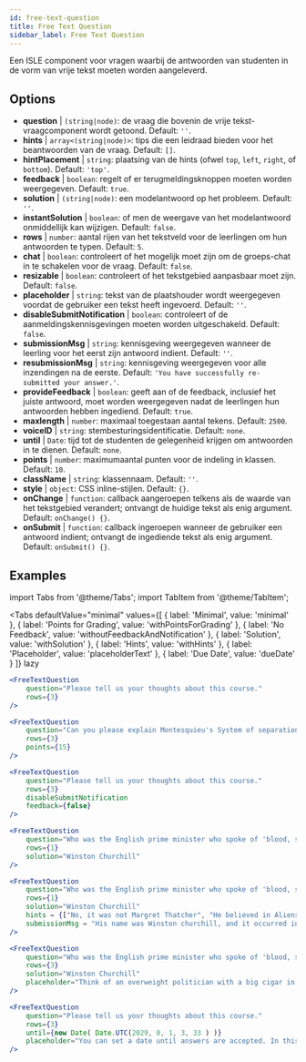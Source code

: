 ```yaml
---
id: free-text-question 
title: Free Text Question
sidebar_label: Free Text Question
---
```


Een ISLE component voor vragen waarbij de antwoorden van studenten in de vorm van vrije tekst moeten worden aangeleverd.

## Options

* __question__ | `(string|node)`: de vraag die bovenin de vrije tekst-vraagcomponent wordt getoond. Default: `''`.
* __hints__ | `array<(string|node)>`: tips die een leidraad bieden voor het beantwoorden van de vraag. Default: `[]`.
* __hintPlacement__ | `string`: plaatsing van de hints (ofwel `top`, `left`, `right`, of `bottom`). Default: `'top'`.
* __feedback__ | `boolean`: regelt of er terugmeldingsknoppen moeten worden weergegeven. Default: `true`.
* __solution__ | `(string|node)`: een modelantwoord op het probleem. Default: `''`.
* __instantSolution__ | `boolean`: of men de weergave van het modelantwoord onmiddellijk kan wijzigen. Default: `false`.
* __rows__ | `number`: aantal rijen van het tekstveld voor de leerlingen om hun antwoorden te typen. Default: `5`.
* __chat__ | `boolean`: controleert of het mogelijk moet zijn om de groeps-chat in te schakelen voor de vraag. Default: `false`.
* __resizable__ | `boolean`: controleert of het tekstgebied aanpasbaar moet zijn. Default: `false`.
* __placeholder__ | `string`: tekst van de plaatshouder wordt weergegeven voordat de gebruiker een tekst heeft ingevoerd. Default: `''`.
* __disableSubmitNotification__ | `boolean`: controleert of de aanmeldingskennisgevingen moeten worden uitgeschakeld. Default: `false`.
* __submissionMsg__ | `string`: kennisgeving weergegeven wanneer de leerling voor het eerst zijn antwoord indient. Default: `''`.
* __resubmissionMsg__ | `string`: kennisgeving weergegeven voor alle inzendingen na de eerste. Default: `'You have successfully re-submitted your answer.'`.
* __provideFeedback__ | `boolean`: geeft aan of de feedback, inclusief het juiste antwoord, moet worden weergegeven nadat de leerlingen hun antwoorden hebben ingediend. Default: `true`.
* __maxlength__ | `number`: maximaal toegestaan aantal tekens. Default: `2500`.
* __voiceID__ | `string`: stembesturingsidentificatie. Default: `none`.
* __until__ | `Date`: tijd tot de studenten de gelegenheid krijgen om antwoorden in te dienen. Default: `none`.
* __points__ | `number`: maximumaantal punten voor de indeling in klassen. Default: `10`.
* __className__ | `string`: klassennaam. Default: `''`.
* __style__ | `object`: CSS inline-stijlen. Default: `{}`.
* __onChange__ | `function`: callback aangeroepen telkens als de waarde van het tekstgebied verandert; ontvangt de huidige tekst als enig argument. Default: `onChange() {}`.
* __onSubmit__ | `function`: callback ingeroepen wanneer de gebruiker een antwoord indient; ontvangt de ingediende tekst als enig argument. Default: `onSubmit() {}`.


## Examples

import Tabs from '@theme/Tabs';
import TabItem from '@theme/TabItem';

<Tabs
    defaultValue="minimal"
    values={[
        { label: 'Minimal', value: 'minimal' },
        { label: 'Points for Grading', value: 'withPointsForGrading' },
        { label: 'No Feedback', value: 'withoutFeedbackAndNotification' },
        { label: 'Solution', value: 'withSolution' },
        { label: 'Hints', value: 'withHints' },
        { label: 'Placeholder', value: 'placeholderText' },
        { label: 'Due Date', value: 'dueDate' }
    ]}
    lazy
>

<TabItem value="minimal" >

```jsx live
<FreeTextQuestion 
    question="Please tell us your thoughts about this course." 
    rows={3} 
/>
```
</TabItem>

<TabItem value="withPointsForGrading" >

```jsx live
<FreeTextQuestion 
    question="Can you please explain Montesquieu's System of separation of powers?" 
    rows={3} 
    points={15}
/>
```

</TabItem>

<TabItem value="withoutFeedbackAndNotification" >

```jsx live
<FreeTextQuestion 
    question="Please tell us your thoughts about this course." 
    rows={3}
    disableSubmitNotification 
    feedback={false}
/>
```

</TabItem>

<TabItem value="withSolution" > 

```jsx live
<FreeTextQuestion 
    question="Who was the English prime minister who spoke of 'blood, sweat and tears'?" 
    rows={1} 
    solution="Winston Churchill" 
/>
```

</TabItem>

<TabItem value="withHints" >

```jsx live
<FreeTextQuestion 
    question="Who was the English prime minister who spoke of 'blood, sweat and tears'?" 
    rows={1} 
    solution="Winston Churchill" 
    hints = {["No, it was not Margret Thatcher", "He believed in Aliens by the way", "His first name was Winston - like the guy in 1984"]}
    submissionMsg = "His name was Winston churchill, and it occurred in a speech given by him to the House of Commons of the Parliament of the United Kingdom on 13 May 1940. The speech is sometimes known by that name"
/>
```

</TabItem>

<TabItem value="placeholderText" >

```jsx live
<FreeTextQuestion 
    question="Who was the English prime minister who spoke of 'blood, sweat and tears'?" 
    rows={3} 
    solution="Winston Churchill" 
    placeholder="Think of an overweight politician with a big cigar in his mouth."
/>
```

</TabItem>

<TabItem value="dueDate" >

```jsx live
<FreeTextQuestion 
    question="Please tell us your thoughts about this course." 
    rows={3} 
    until={new Date( Date.UTC(2029, 0, 1, 3, 33 ) )}
    placeholder="You can set a date until answers are accepted. In this case it is 2020, 1st of January, 3:30 am UTC time."
/>
```

</TabItem>

</Tabs>
